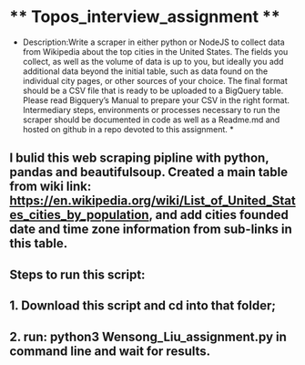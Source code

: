 # ** Topos_interview_assignment **

* Description:Write a scraper in either python or NodeJS to collect data from Wikipedia about the top cities in the United States. The fields you collect, as well as the volume of data is up to you, but ideally you add additional data beyond the initial table, such as data found on the individual city pages, or other sources of your choice. The final format should be a CSV file that is ready to be uploaded to a BigQuery table. Please read Bigquery’s Manual to prepare your CSV in the right format. Intermediary steps, environments or processes necessary to run the scraper should be documented in code as well as a Readme.md and hosted on github in a repo devoted to this assignment. *

## I bulid this web scraping pipline with python, pandas and beautifulsoup. Created a main table from wiki link: https://en.wikipedia.org/wiki/List_of_United_States_cities_by_population, and add cities founded date and time zone information from sub-links in this table.

## Steps to run this script:
## 1. Download this script and cd into that folder;
## 2. run: python3 Wensong_Liu_assignment.py in command line and wait for results.
